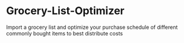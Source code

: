 # Grocery-List-Optimizer
Import a grocery list and optimize your purchase schedule of different commonly bought items to best distribute costs
